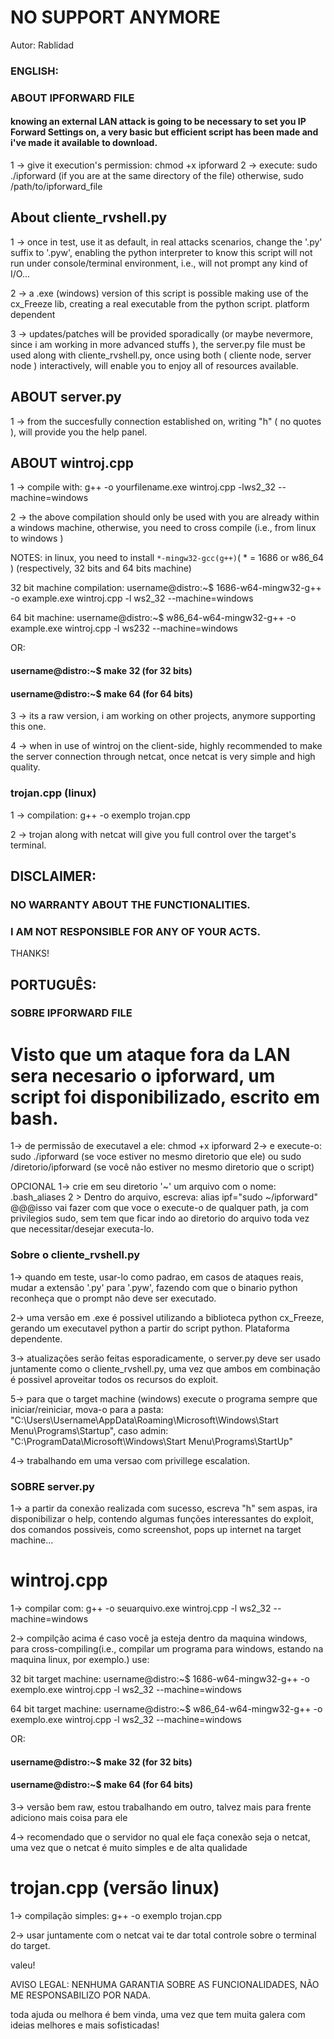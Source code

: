 # NO SUPPORT ANYMORE #

Autor: Rablidad

### ENGLISH: ###
### ABOUT IPFORWARD FILE ####
#### knowing an external LAN attack is going to be necessary to set you IP Forward Settings on, a very basic but efficient script has been made and i've made it available to download. ####
1 -> give it execution's permission: chmod +x ipforward
2 -> execute: sudo ./ipforward (if you are at the same directory of the file) otherwise, sudo /path/to/ipforward_file

## About cliente_rvshell.py ##
1 -> once in test, use it as default, in real attacks scenarios, change the '.py' suffix to '.pyw', enabling the python interpreter
to know this script will not run under console/terminal environment, i.e., will not prompt any kind of I/O...

2 -> a .exe (windows) version of this script is possible making use of the cx_Freeze lib, creating a real executable from the python script. platform dependent

3 -> updates/patches will be provided sporadically (or maybe nevermore, since i am working in more advanced stuffs ), the server.py file must be used along with cliente_rvshell.py, once using both ( cliente node, server node ) interactively,
will enable you to enjoy all of resources available.

## ABOUT server.py ##

1 -> from the succesfully connection established on, writing "h" ( no quotes ), will provide you the help panel.


## ABOUT wintroj.cpp ##

1 -> compile with: g++ -o yourfilename.exe wintroj.cpp -lws2_32 --machine=windows

2 -> the above compilation should only be used with you are already within a windows machine, otherwise, you need to cross compile (i.e., from linux to windows )

NOTES: in linux, you need to install `*-mingw32-gcc(g++)`( * = 1686 or w86_64 ) (respectively, 32 bits and 64 bits machine)

32 bit machine compilation:
username@distro:~$ 1686-w64-mingw32-g++ -o example.exe wintroj.cpp -l ws2_32 --machine=windows

64 bit machine:
username@distro:~$ w86_64-w64-mingw32-g++ -o example.exe wintroj.cpp -l ws232 --machine=windows

OR:

#### username@distro:~$ make 32 (for 32 bits)
#### username@distro:~$ make 64 (for 64 bits)


3 -> its a raw version, i am working on other projects, anymore supporting this one.

4 -> when in use of wintroj on the client-side, highly recommended to make the server connection through netcat, once netcat is very simple and high quality.

### trojan.cpp (linux) ###

1 -> compilation: g++ -o exemplo trojan.cpp

2 -> trojan along with netcat will give you full control over the target's terminal.

## DISCLAIMER:
### NO WARRANTY ABOUT THE FUNCTIONALITIES. 
### I AM NOT RESPONSIBLE FOR ANY OF YOUR ACTS.

THANKS!

## PORTUGUÊS: ##
### SOBRE IPFORWARD FILE ####
# Visto que um ataque fora da LAN sera necesario o ipforward, um script foi disponibilizado, escrito em bash.
1-> de permissão de executavel a ele: chmod +x ipforward
2-> e execute-o: sudo ./ipforward (se voce estiver no mesmo diretorio que ele) ou sudo /diretorio/ipforward (se você não
estiver no mesmo diretorio que o script)

OPCIONAL 1-> crie em seu diretorio '~' um arquivo com o nome: .bash_aliases
         2 > Dentro do arquivo, escreva: alias ipf="sudo ~/ipforward"
         @@@isso vai fazer com que voce o execute-o de qualquer path, ja com privilegios sudo, sem tem que ficar indo ao diretorio do 
          arquivo toda vez que necessitar/desejar executa-lo.


### Sobre o cliente_rvshell.py
1-> quando em teste, usar-lo como padrao, em casos de ataques reais, mudar a extensão '.py' para '.pyw', fazendo com que o binario python reconheça que o prompt não deve ser executado.

2-> uma versão em .exe é possivel utilizando a biblioteca python cx_Freeze, gerando um executavel python a partir do script python. Plataforma dependente.

3-> atualizações serão feitas esporadicamente, o server.py deve ser usado juntamente como o cliente_rvshell.py, uma vez que ambos em combinação é possivel aproveitar todos os recursos do exploit.

5-> para que o target machine (windows) execute o programa sempre que iniciar/reiniciar, mova-o para a pasta: "C:\Users\Username\AppData\Roaming\Microsoft\Windows\Start Menu\Programs\Startup",
caso admin: "C:\ProgramData\Microsoft\Windows\Start Menu\Programs\StartUp"

4-> trabalhando em uma versao com privillege escalation.


### SOBRE server.py ####

1-> a partir da conexão realizada com sucesso, escreva "h" sem aspas, ira disponibilizar o help, contendo algumas funções interessantes do exploit, dos comandos possiveis, como screenshot, pops up internet na target machine...

# wintroj.cpp

1-> compilar com: g++ -o seuarquivo.exe wintroj.cpp -l ws2_32 --machine=windows

2-> compilção acima é caso você ja esteja dentro da maquina windows, para cross-compiling(i.e., compilar um programa para windows, estando na maquina linux, por exemplo.) use:

32 bit target machine:
username@distro:~$ 1686-w64-mingw32-g++ -o exemplo.exe wintroj.cpp -l ws2_32 --machine=windows

64 bit target machine:
username@distro:~$ w86_64-w64-mingw32-g++ -o exemplo.exe wintroj.cpp -l ws2_32 --machine=windows

OR:

#### username@distro:~$ make 32 (for 32 bits)
#### username@distro:~$ make 64 (for 64 bits)


3-> versão bem raw, estou trabalhando em outro, talvez mais para frente adiciono mais coisa para ele

4-> recomendado que o servidor no qual ele faça conexão seja o netcat, uma vez que o netcat é muito simples e de alta qualidade

# trojan.cpp (versão linux)

1-> compilação simples: g++ -o exemplo trojan.cpp

2-> usar juntamente com o netcat vai te dar total controle sobre o terminal do target.


valeu!

AVISO LEGAL:
NENHUMA GARANTIA SOBRE AS FUNCIONALIDADES, NÃO ME RESPONSABILIZO POR NADA.

toda ajuda ou melhora é bem vinda, uma vez que tem muita galera com ideias melhores e mais sofisticadas!
